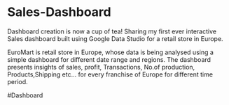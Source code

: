# Sales-Dashboard
Dashboard creation is now a cup of tea! 
Sharing my first ever interactive Sales dashboard built using Google Data Studio for a retail store in Europe. 

EuroMart is retail store in Europe, whose data is being analysed using a simple dashboard for different date range and regions.
The dashboard presents insights of sales, profit, Transactions, No.of production, Products,Shipping  etc... for every franchise of Europe for different time period.

#Dashboard

